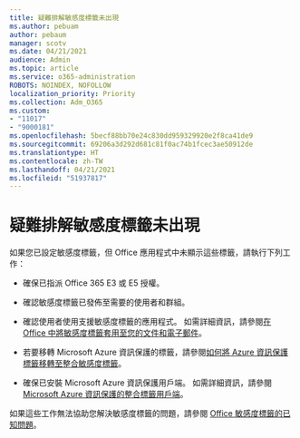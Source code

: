 ```yaml
---
title: 疑難排解敏感度標籤未出現
ms.author: pebuam
author: pebaum
manager: scotv
ms.date: 04/21/2021
audience: Admin
ms.topic: article
ms.service: o365-administration
ROBOTS: NOINDEX, NOFOLLOW
localization_priority: Priority
ms.collection: Adm_O365
ms.custom:
- "11017"
- "9000181"
ms.openlocfilehash: 5becf88bb70e24c830dd959329920e2f8ca41de9
ms.sourcegitcommit: 69206a3d292d681c81f0ac74b1fcec3ae50912de
ms.translationtype: HT
ms.contentlocale: zh-TW
ms.lasthandoff: 04/21/2021
ms.locfileid: "51937817"
---
```

# <a name="troubleshoot-sensitivity-labels-not-appearing"></a>疑難排解敏感度標籤未出現

如果您已設定敏感度標籤，但 Office 應用程式中未顯示這些標籤，請執行下列工作：

- 確保已指派 Office 365 E3 或 E5 授權。

- 確認敏感度標籤已發佈至需要的使用者和群組。

- 確認使用者使用支援敏感度標籤的應用程式。 如需詳細資訊，請參閱[在 Office 中將敏感度標籤套用至您的文件和電子郵件](https://go.microsoft.com/fwlink/?linkid=2106446)。

- 若要移轉 Microsoft Azure 資訊保護的標籤，請參閱[如何將 Azure 資訊保護標籤移轉至整合敏感度標籤](https://go.microsoft.com/fwlink/?linkid=2106056)。

- 確保已安裝 Microsoft Azure 資訊保護用戶端。 如需詳細資訊，請參閱 [Microsoft Azure 資訊保護的整合標籤用戶端](https://go.microsoft.com/fwlink/?linkid=2106374)。

如果這些工作無法協助您解決敏感度標籤的問題，請參閱 [Office 敏感度標籤的已知問題](https://go.microsoft.com/fwlink/?linkid=2106447)。